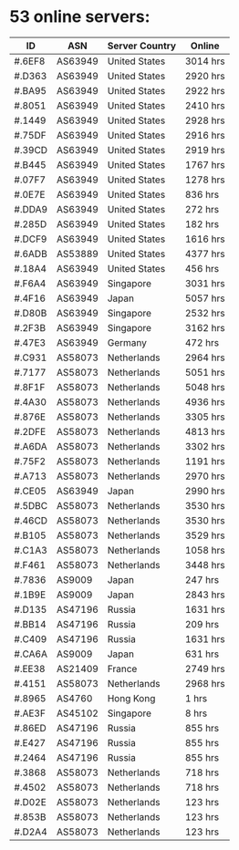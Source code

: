 # 53 online servers:

| ID | ASN | Server Country | Online |
| ------ | ------ | ------ | ------ |
| #.6EF8 | AS63949 | United States | 3014 hrs |
| #.D363 | AS63949 | United States | 2920 hrs |
| #.BA95 | AS63949 | United States | 2922 hrs |
| #.8051 | AS63949 | United States | 2410 hrs |
| #.1449 | AS63949 | United States | 2928 hrs |
| #.75DF | AS63949 | United States | 2916 hrs |
| #.39CD | AS63949 | United States | 2919 hrs |
| #.B445 | AS63949 | United States | 1767 hrs |
| #.07F7 | AS63949 | United States | 1278 hrs |
| #.0E7E | AS63949 | United States | 836 hrs |
| #.DDA9 | AS63949 | United States | 272 hrs |
| #.285D | AS63949 | United States | 182 hrs |
| #.DCF9 | AS63949 | United States | 1616 hrs |
| #.6ADB | AS53889 | United States | 4377 hrs |
| #.18A4 | AS63949 | United States | 456 hrs |
| #.F6A4 | AS63949 | Singapore | 3031 hrs |
| #.4F16 | AS63949 | Japan | 5057 hrs |
| #.D80B | AS63949 | Singapore | 2532 hrs |
| #.2F3B | AS63949 | Singapore | 3162 hrs |
| #.47E3 | AS63949 | Germany | 472 hrs |
| #.C931 | AS58073 | Netherlands | 2964 hrs |
| #.7177 | AS58073 | Netherlands | 5051 hrs |
| #.8F1F | AS58073 | Netherlands | 5048 hrs |
| #.4A30 | AS58073 | Netherlands | 4936 hrs |
| #.876E | AS58073 | Netherlands | 3305 hrs |
| #.2DFE | AS58073 | Netherlands | 4813 hrs |
| #.A6DA | AS58073 | Netherlands | 3302 hrs |
| #.75F2 | AS58073 | Netherlands | 1191 hrs |
| #.A713 | AS58073 | Netherlands | 2970 hrs |
| #.CE05 | AS63949 | Japan | 2990 hrs |
| #.5DBC | AS58073 | Netherlands | 3530 hrs |
| #.46CD | AS58073 | Netherlands | 3530 hrs |
| #.B105 | AS58073 | Netherlands | 3529 hrs |
| #.C1A3 | AS58073 | Netherlands | 1058 hrs |
| #.F461 | AS58073 | Netherlands | 3448 hrs |
| #.7836 | AS9009 | Japan | 247 hrs |
| #.1B9E | AS9009 | Japan | 2843 hrs |
| #.D135 | AS47196 | Russia | 1631 hrs |
| #.BB14 | AS47196 | Russia | 209 hrs |
| #.C409 | AS47196 | Russia | 1631 hrs |
| #.CA6A | AS9009 | Japan | 631 hrs |
| #.EE38 | AS21409 | France | 2749 hrs |
| #.4151 | AS58073 | Netherlands | 2968 hrs |
| #.8965 | AS4760 | Hong Kong | 1 hrs |
| #.AE3F | AS45102 | Singapore | 8 hrs |
| #.86ED | AS47196 | Russia | 855 hrs |
| #.E427 | AS47196 | Russia | 855 hrs |
| #.2464 | AS47196 | Russia | 855 hrs |
| #.3868 | AS58073 | Netherlands | 718 hrs |
| #.4502 | AS58073 | Netherlands | 718 hrs |
| #.D02E | AS58073 | Netherlands | 123 hrs |
| #.853B | AS58073 | Netherlands | 123 hrs |
| #.D2A4 | AS58073 | Netherlands | 123 hrs |

